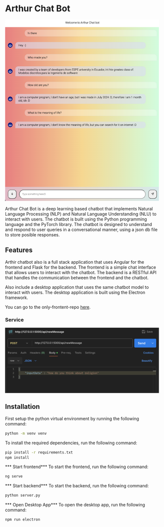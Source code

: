 # Arthur Chat Bot

![Arthur Chat Bot](./guide/image.png)




Arthur Chat Bot is a deep learning based chatbot that implements Natural Language Processing (NLP) and Natural Language Understanding (NLU) to interact with users. The chatbot is built using the Python programming language and the PyTorch library. The chatbot is designed to understand and respond to user queries in a conversational manner, using a json db file to store posible responses.

## Features

Arthir chatbot also is a full stack application that uses Angular for the frontend and Flask for the backend. The frontend is a simple chat interface that allows users to interact with the chatbot. The backend is a RESTful API that handles the communication between the frontend and the chatbot.

Also include a desktop application that uses the same chatbot model to interact with users. The desktop application is built using the Electron framework.

You can go to the only-frontent-repo [here](https://github.com/Cotbert2/SimpleChatBotlnterface).


### Service

![Service](./guide/services.png)

## Installation

First setup the python virtual environment by running the following command:

```bash
python -m venv venv
```

To install the required dependencies, run the following command:

```bash
pip install -r requirements.txt
npm install
```

*** Start frontend*** To start the frontend, run the following command:

```bash
ng serve
```

*** Start backend*** To start the backend, run the following command:

```bash
python server.py
```

*** Open Desktop App*** To open the desktop app, run the following command:

```bash
npm run electron
```
